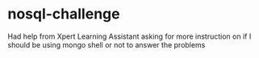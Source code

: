 # nosql-challenge
Had help from Xpert Learning Assistant asking for more instruction on if I should be using mongo shell or not to answer the problems 